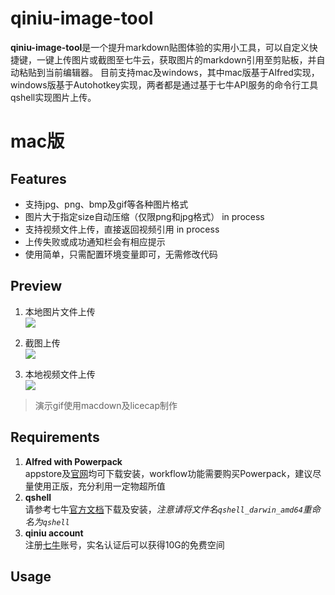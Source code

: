 # qiniu-image-tool
**qiniu-image-tool**是一个提升markdown贴图体验的实用小工具，可以自定义快捷键，一键上传图片或截图至七牛云，获取图片的markdown引用至剪贴板，并自动粘贴到当前编辑器。
目前支持mac及windows，其中mac版基于Alfred实现，windows版基于Autohotkey实现，两者都是通过基于七牛API服务的命令行工具qshell实现图片上传。

# mac版

## Features
- 支持jpg、png、bmp及gif等各种图片格式
- 图片大于指定size自动压缩（仅限png和jpg格式） in process
- 支持视频文件上传，直接返回视频引用  in process
- 上传失败或成功通知栏会有相应提示
- 使用简单，只需配置环境变量即可，无需修改代码

## Preview
1. 本地图片文件上传 <br/>
![](http://ochyazsr6.bkt.clouddn.com/950618acbb4b0115c1f737b568e61253.gif)

2. 截图上传  <br/>
![](http://ochyazsr6.bkt.clouddn.com/d5f313abfe6d7b70d8907d25c35c1199.gif)

3. 本地视频文件上传  <br/>
![](http://ochyazsr6.bkt.clouddn.com/e3e8f336c4dd7dec7e75cd8e98d9b4b2.gif)

> 演示gif使用macdown及licecap制作



## Requirements
1. **Alfred with Powerpack** <br/>
appstore及[官网](https://www.alfredapp.com)均可下载安装，workflow功能需要购买Powerpack，建议尽量使用正版，充分利用一定物超所值
2. **qshell** <br/>
请参考七牛[官方文档](https://developer.qiniu.com/kodo/tools/1302/qshell)下载及安装，*注意请将文件名`qshell_darwin_amd64`重命名为`qshell`*
3. **qiniu account** <br/>
注册[七牛](https://portal.qiniu.com/signup/choice)账号，实名认证后可以获得10G的免费空间



## Usage









